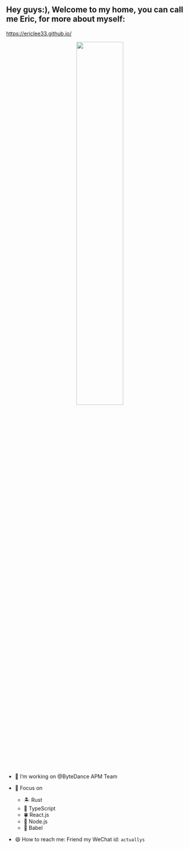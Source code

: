 ## Hey guys:), Welcome to my home, you can call me Eric, for more about myself:
https://ericlee33.github.io/ 
<div align="center"><img src="https://images3.alphacoders.com/105/1053147.jpg"  width="50%" /></div>


- 🔭 I’m working on @ByteDance APM Team

- 🌱 Focus on 
  - 🏝 Rust
  - 🚤 TypeScript 
  - 🍀 React.js 
  - 🌿 Node.js
  - 🚀 Babel


- 😄 How to reach me: 
  Friend my WeChat id:
  `actuallys`
